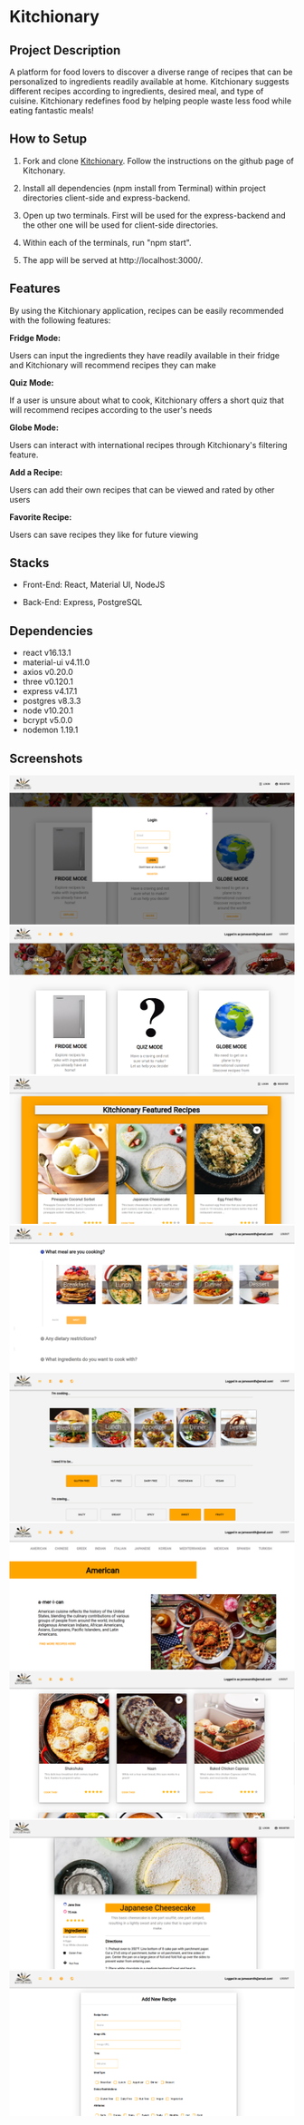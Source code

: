 Kitchionary
=========

##  Project Description

A platform for food lovers to discover a diverse range of recipes that can be personalized to ingredients readily available at home. Kitchionary suggests different recipes according to ingredients, desired meal, and type of cuisine. Kitchionary redefines food by helping people waste less food while eating fantastic meals!

## How to Setup

1. Fork and clone [Kitchionary](https://github.com/kutluduman/kitchionary). Follow the instructions on the github page of Kitchonary.

2. Install all dependencies (npm install from Terminal) within project directories client-side and express-backend.


3. Open up two terminals. First will be used for the express-backend and the other one will be used for client-side directories. 

4. Within each of the terminals, run "npm start". 

5.  The app will be served at http://localhost:3000/.


## Features

By using the Kitchionary application, recipes can be easily recommended with the following features:

**Fridge Mode:**

Users can input the ingredients they have readily available in their fridge and Kitchionary will recommend recipes they can make
 

**Quiz Mode:**

If a user is unsure about what to cook, Kitchionary offers a short quiz that will recommend recipes according to the user's needs

**Globe Mode:**

Users can interact with international recipes through Kitchionary's filtering feature.

**Add a Recipe:**

Users can add their own recipes that can be viewed and rated by other users

**Favorite Recipe:**

Users can save recipes they like for future viewing


## Stacks


- Front-End: React, Material UI, NodeJS

- Back-End: Express, PostgreSQL



## Dependencies

- react v16.13.1
- material-ui v4.11.0
- axios v0.20.0
- three v0.120.1
- express v4.17.1
- postgres v8.3.3
- node v10.20.1
- bcrypt v5.0.0
- nodemon 1.19.1



## Screenshots
!["login"](https://github.com/kutluduman/kitchionary/blob/master/docs/login.png?raw=true)
!["home"](https://github.com/kutluduman/kitchionary/blob/master/docs/home.png?raw=true)
!["featured_recipe"](https://github.com/kutluduman/kitchionary/blob/master/docs/featured.png?raw=true)
!["fridge_mode"](https://github.com/kutluduman/kitchionary/blob/master/docs/fridge_mode.png?raw=true)
!["quiz"](https://github.com/kutluduman/kitchionary/blob/master/docs/quiz_mode.png?raw=true)
!["globe"](https://github.com/kutluduman/kitchionary/blob/master/docs/globe_mode.png?raw=true)
!["matching_recipe"](https://github.com/kutluduman/kitchionary/blob/master/docs/matching_recipes.png?raw=true)
!["specific_recipe"](https://github.com/kutluduman/kitchionary/blob/master/docs/specific_recipe.png?raw=true)
!["add_recipe"](https://github.com/kutluduman/kitchionary/blob/master/docs/add_recipe.png?raw=true)
